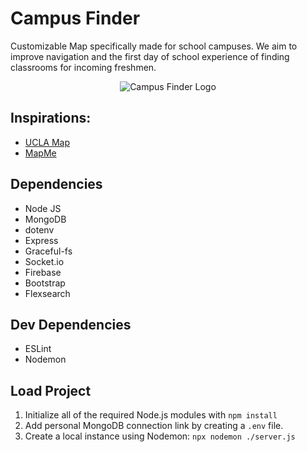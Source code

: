 # Campus Finder
Customizable Map specifically made for school campuses. We aim to improve navigation and the first day of school experience of finding classrooms for incoming freshmen. 

<p align="center"> <img src="https://cdn.glitch.global/87fd7b5d-4f64-4f0b-9f0c-3709d0922659/campus_finder-YannisL.png?v=1648267050149" alt="Campus Finder Logo"/> </p>

## Inspirations:
- [UCLA Map](http://www.map.ucla.edu/)
- [MapMe](https://mapme.com/solutions/virtual-campus-tour/)

## Dependencies
- Node JS
- MongoDB 
- dotenv 
- Express
- Graceful-fs
- Socket.io
- Firebase
- Bootstrap
- Flexsearch

## Dev Dependencies
- ESLint
- Nodemon

## Load Project
1. Initialize all of the required Node.js modules with `npm install`
2. Add personal MongoDB connection link by creating a `.env` file.
3. Create a local instance using Nodemon: `npx nodemon ./server.js`
